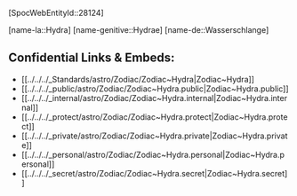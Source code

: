 ﻿---
confidential: public
isDeleted: false
isReadOnly: false
tags:
- astro/Zodiac
type: Zodiac
---

[SpocWebEntityId::28124]



[name-la::Hydra]
[name-genitive::Hydrae]
[name-de::Wasserschlange]


## Confidential Links & Embeds: 
- [[../../../_Standards/astro/Zodiac/Zodiac~Hydra|Zodiac~Hydra]] 
- [[../../../_public/astro/Zodiac/Zodiac~Hydra.public|Zodiac~Hydra.public]] 
- [[../../../_internal/astro/Zodiac/Zodiac~Hydra.internal|Zodiac~Hydra.internal]] 
- [[../../../_protect/astro/Zodiac/Zodiac~Hydra.protect|Zodiac~Hydra.protect]] 
- [[../../../_private/astro/Zodiac/Zodiac~Hydra.private|Zodiac~Hydra.private]] 
- [[../../../_personal/astro/Zodiac/Zodiac~Hydra.personal|Zodiac~Hydra.personal]] 
- [[../../../_secret/astro/Zodiac/Zodiac~Hydra.secret|Zodiac~Hydra.secret]] 
